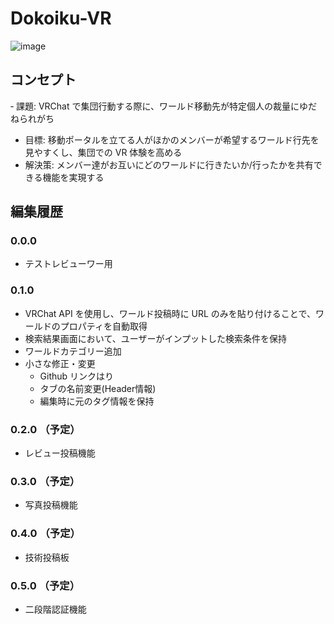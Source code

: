# Dokoiku-VR
![image](https://github.com/bardblue0821/test-project2/assets/144688827/ca0a4863-1dce-43ea-94de-d0313aa767fc)

## コンセプト
‐ 課題: VRChat で集団行動する際に、ワールド移動先が特定個人の裁量にゆだねられがち 
- 目標: 移動ポータルを立てる人がほかのメンバーが希望するワールド行先を見やすくし、集団での VR 体験を高める
- 解決策: メンバー達がお互いにどのワールドに行きたいか/行ったかを共有できる機能を実現する

## 編集履歴
### 0.0.0
- テストレビューワー用
### 0.1.0
- VRChat API を使用し、ワールド投稿時に URL のみを貼り付けることで、ワールドのプロパティを自動取得
- 検索結果画面において、ユーザーがインプットした検索条件を保持
- ワールドカテゴリー追加
- 小さな修正・変更
    - Github リンクはり
    - タブの名前変更(Header情報)
    - 編集時に元のタグ情報を保持
### 0.2.0 （予定）
- レビュー投稿機能
### 0.3.0 （予定）
- 写真投稿機能
### 0.4.0 （予定）
- 技術投稿板
### 0.5.0 （予定）
- 二段階認証機能
